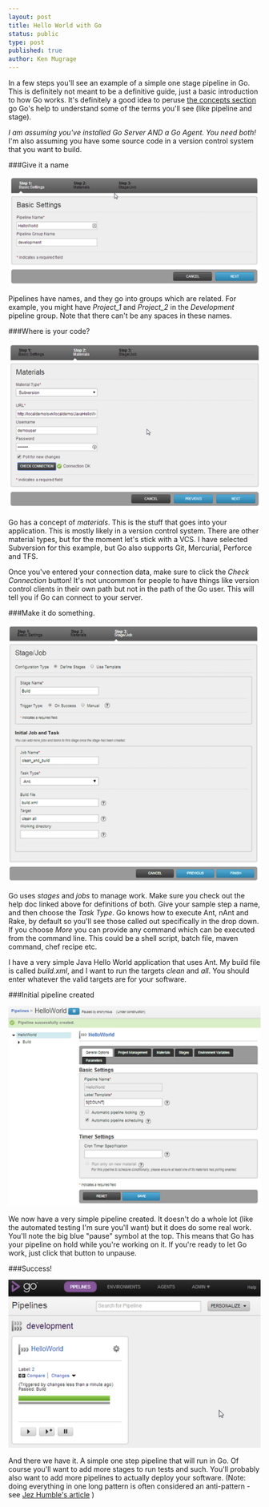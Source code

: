 ```yaml
---
layout: post
title: Hello World with Go
status: public
type: post
published: true
author: Ken Mugrage
---
```


In a few steps you'll see an example of a simple one stage pipeline in Go. This is definitely not meant to be a definitive guide, just a basic introduction to how Go works. It's definitely a good idea to peruse [the concepts section](http://www.go.cd/documentation/user/current/introduction/concepts_in_go.html) go Go's help to understand some of the terms you'll see (like pipeline and stage).

*I am assuming you've installed Go Server AND a Go Agent. You need both!* I'm also assuming you have some source code in a version control system that you want to build.

###Give it a name

![Name the Pipeline](/assets/images/blog/hello-world-with-go/media_1394063203663.png)

Pipelines have names, and they go into groups which are related. For example, you might have *Project\_1* and *Project\_2* in the *Development* pipeline group. Note that there can't be any spaces in these names.

###Where is your code?

![](/assets/images/blog/hello-world-with-go/media_1394063238598.png)

Go has a concept of *materials*. This is the stuff that goes into your application. This is mostly likely in a version control system. There are other material types, but for the moment let's stick with a VCS. I have selected Subversion for this example, but Go also supports Git, Mercurial, Perforce and TFS.

Once you've entered your connection data, make sure to click the *Check Connection* button! It's not uncommon for people to have things like version control clients in their own path but not in the path of the Go user. This will tell you if Go can connect to your server.

###Make it do something.

![](/assets/images/blog/hello-world-with-go/media_1394063327989.png)

Go uses *stages* and *jobs* to manage work. Make sure you check out the help doc linked above for definitions of both. Give your sample step a name, and then choose the *Task Type*. Go knows how to execute Ant, nAnt and Rake, by default so you'll see those called out specifically in the drop down. If you choose *More* you can provide any command which can be executed from the command line. This could be a shell script, batch file, maven command, chef recipe etc.


I have a very simple Java Hello World application that uses Ant. My build file is called *build.xml*, and I want to run the targets *clean* and *all*. You should enter whatever the valid targets are for your software. 

###Initial pipeline created

![](/assets/images/blog/hello-world-with-go/media_1394063391538.png)

We now have a very simple pipeline created. It doesn't do a whole lot (like the automated testing I'm sure you'll want) but it does do some real work. You'll note the big blue "pause" symbol at the top. This means that Go has your pipeline on hold while you're working on it. If you're ready to let Go work, just click that button to unpause.

###Success!

![](/assets/images/blog/hello-world-with-go/media_1394063534943.png)

And there we have it. A simple one step pipeline that will run in Go. Of course you'll want to add more stages to run tests and such. You'll probably also want to add more pipelines to actually deploy your software. (Note: doing everything in one long pattern is often considered an anti-pattern - see [Jez Humble's article](http://continuousdelivery.com/2010/09/deployment-pipeline-anti-patterns/) )
